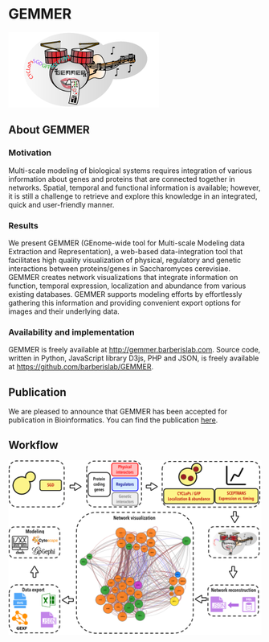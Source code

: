 # GEMMER
![Logo](img/GEMMER_logo.png)

## About GEMMER
### Motivation
Multi-scale modeling of biological systems requires integration of various information about genes and proteins that are connected together in networks. Spatial, temporal and functional information is available; however, it is still a challenge to retrieve and explore this knowledge in an integrated, quick and user-friendly manner.

### Results
We present GEMMER (GEnome-wide tool for Multi-scale Modeling data Extraction and Representation), a web-based data-integration tool that facilitates high quality visualization of physical, regulatory and genetic interactions between proteins/genes in Saccharomyces cerevisiae. GEMMER creates network visualizations that integrate information on function, temporal expression, localization and abundance from various existing databases. GEMMER supports modeling efforts by effortlessly gathering this information and providing convenient export options for images and their underlying data.

### Availability and implementation
GEMMER is freely available at http://gemmer.barberislab.com. Source code, written in Python, JavaScript library D3js, PHP and JSON, is freely available at https://github.com/barberislab/GEMMER.

## Publication
We are pleased to announce that GEMMER has been accepted for publication in Bioinformatics. You can find the publication [here](https://doi.org/10.1093/bioinformatics/bty052).

## Workflow
![Workflow](img/GEMMER_workflow.png)
